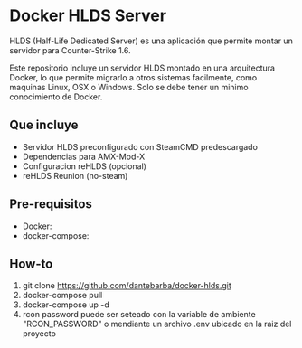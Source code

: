 # Docker HLDS Server

HLDS (Half-Life Dedicated Server) es una aplicación que permite montar un servidor para Counter-Strike 1.6. 

Este repositorio incluye un servidor HLDS montado en una arquitectura Docker, lo que permite migrarlo a otros sistemas facilmente, como maquinas Linux, OSX o Windows. Solo se debe tener un minimo conocimiento de Docker.

## Que incluye

- Servidor HLDS preconfigurado con SteamCMD predescargado
- Dependencias para AMX-Mod-X
- Configuracion reHLDS (opcional)
- reHLDS Reunion (no-steam)

## Pre-requisitos

- Docker:
- docker-compose:

## How-to

1. git clone https://github.com/dantebarba/docker-hlds.git
2. docker-compose pull
3. docker-compose up -d
4. rcon password puede ser seteado con la variable de ambiente "RCON_PASSWORD" o mendiante un archivo .env ubicado en la raiz del proyecto






